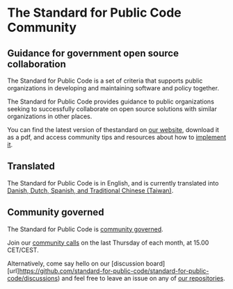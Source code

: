 # The Standard for Public Code Community

## Guidance for government open source collaboration

The Standard for Public Code is a set of criteria that supports public organizations in developing and maintaining software and policy together.

The Standard for Public Code provides guidance to public organizations seeking to successfully collaborate on open source solutions with similar organizations in other places.

You can find the latest version of thestandard on [our website](https://www.standardforpubliccode.org/), download it as a pdf, and access community tips and resources about how to [implement it](https://standard-for-public-code.github.io/community-implementation-guide-standard/).

## Translated 

The Standard for Public Code is in English, and is currently translated into [Danish, Dutch, Spanish, and Traditional Chinese (Taiwan)](https://translations.standardforpubliccode.org/).

## Community governed

The Standard for Public Code is [community governed](https://github.com/standard-for-public-code/standard-for-public-code/blob/develop/GOVERNANCE.md).

Join our [community calls](https://meet.jit.si/standard-for-public-code) on the last Thursday of each month, at 15.00 CET/CEST.

Alternatively, come say hello on our [discussion board][url]https://github.com/standard-for-public-code/standard-for-public-code/discussions) and feel free to leave an issue on any of [our repositories](https://github.com/orgs/standard-for-public-code/repositories).
